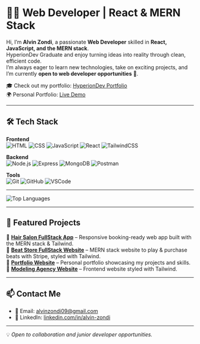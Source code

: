 # 👨‍💻 Web Developer | React & MERN Stack

Hi, I’m **Alvin Zondi**, a passionate **Web Developer** skilled in **React, JavaScript, and the MERN stack**.  
HyperionDev Graduate and enjoy turning ideas into reality through clean, efficient code.  
I’m always eager to learn new technologies, take on exciting projects, and I’m currently **open to web developer opportunities** 🚀.  

🎓 Check out my portfolio: [HyperionDev Portfolio](https://www.hyperiondev.com/portfolio/108878/)  
🌍 Personal Portfolio: [Live Demo](https://new-portfolio-one-brown.vercel.app/)  


---

## 🛠️ Tech Stack

**Frontend**  
![HTML](https://img.shields.io/badge/HTML5-E34F26?style=for-the-badge&logo=html5&logoColor=white)
![CSS](https://img.shields.io/badge/CSS3-1572B6?style=for-the-badge&logo=css3&logoColor=white)
![JavaScript](https://img.shields.io/badge/JavaScript-323330?style=for-the-badge&logo=javascript&logoColor=F7DF1E)
![React](https://img.shields.io/badge/React-20232A?style=for-the-badge&logo=react&logoColor=61DAFB)
![TailwindCSS](https://img.shields.io/badge/TailwindCSS-38B2AC?style=for-the-badge&logo=tailwind-css&logoColor=white)

**Backend**  
![Node.js](https://img.shields.io/badge/Node.js-43853D?style=for-the-badge&logo=node.js&logoColor=white)
![Express](https://img.shields.io/badge/Express.js-404D59?style=for-the-badge)
![MongoDB](https://img.shields.io/badge/MongoDB-4EA94B?style=for-the-badge&logo=mongodb&logoColor=white)
![Postman](https://img.shields.io/badge/Postman-FF6C37?style=for-the-badge&logo=postman&logoColor=white)

**Tools**  
![Git](https://img.shields.io/badge/Git-F05032?style=for-the-badge&logo=git&logoColor=white)
![GitHub](https://img.shields.io/badge/GitHub-100000?style=for-the-badge&logo=github&logoColor=white)
![VSCode](https://img.shields.io/badge/VSCode-0078d7?style=for-the-badge&logo=visual-studio-code&logoColor=white)

---

![Top Languages](https://github-readme-stats.vercel.app/api/top-langs/?username=Alvinza&layout=compact&theme=radical)

---

## 📌 Featured Projects

🔹 [**Hair Salon FullStack App**](https://github.com/Alvinza/Hair-Salon-FullStack) – Responsive booking-ready web app built with the MERN stack & Tailwind.  
🔹 [**Beat Store FullStack Website**](https://github.com/Alvinza/vinkid-beatz) – MERN stack website to play & purchase beats with Stripe, styled with Tailwind.  
🔹 [**Portfolio Website**](https://github.com/Alvinza/newPortfolio) – Personal portfolio showcasing my projects and skills.  
🔹 [**Modeling Agency Website**](https://github.com/Alvinza/D-A-Models) – Frontend website styled with Tailwind.  

---

## 📫 Contact Me

- 📧 Email: [alvinzondi09@gmail.com](mailto:alvinzondi09@gmail.com)  
- 💼 LinkedIn: [linkedin.com/in/alvin-zondi](https://www.linkedin.com/in/alvin-zondi/)  

---

💡 *Open to collaboration and junior developer opportunities.*  
